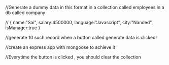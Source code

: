 //Generate a dummy data in this format in a collection called employees in a db called company 

// {
    name:"Sai",
    salary:4500000,
    language:"Javascript",
    city:"Nanded",
    isManager:true
}

//generate 10 such record when a button called generate data is clicked!

//create an express app with mongoose to achieve it 

//Everytime the button is clicked , you should clear the collection
